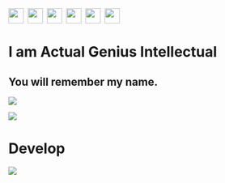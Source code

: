 <div style="display: flex; gap: 8px; flex-wrap: wrap; flex-direction: row;">

<img src="https://api.visitorbadge.io/api/visitors?path=ActualGeniusIntellectual&countColor=%23ff8a65" height="30">
<img src="https://img.shields.io/badge/git-%23F05033.svg?style=for-the-badge&logo=git&logoColor=white" height="30">
<img src="https://img.shields.io/badge/Linux-FCC624?style=for-the-badge&logo=linux&logoColor=black" height="30">
<img src="https://img.shields.io/badge/NIXOS-5277C3.svg?style=for-the-badge&logo=NixOS&logoColor=white" height="30">
<img src="https://img.shields.io/badge/Arch%20Linux-1793D1?logo=arch-linux&logoColor=fff&style=for-the-badge" height="30">
<img src="https://img.shields.io/badge/github-%23121011.svg?style=for-the-badge&logo=github&logoColor=white" height="30">
</div>

# I am Actual Genius Intellectual
## You will remember my name.

<img src="https://github-profile-summary-cards.vercel.app/api/cards/most-commit-language?username=ActualGeniusIntellectual&theme=dark" />

![](https://github-profile-summary-cards.vercel.app/api/cards/profile-details?username=ActualGeniusIntellectual&theme=dark)

# Develop

[![](https://skillicons.dev/icons?i=rust,python,ts,js,nodejs,deno,md,zig,tauri,haskell)](https://skillicons.dev)
